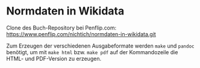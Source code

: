 # Normdaten in Wikidata

Clone des Buch-Repository bei Penflip.com:
<https://www.penflip.com/nichtich/normdaten-in-wikidata.git>

Zum Erzeugen der verschiedenen Ausgabeformate werden `make` und `pandoc`
benötigt, um mit `make html` bzw. `make pdf` auf der Kommandozeile die HTML-
und PDF-Version zu erzeugen.

